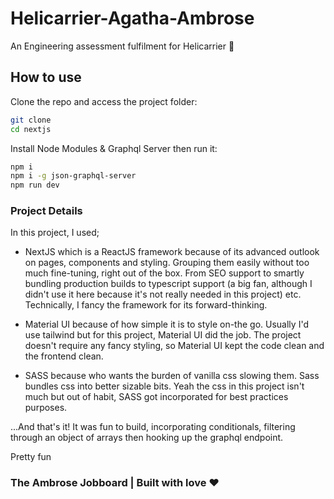 # Helicarrier-Agatha-Ambrose
An Engineering assessment fulfilment for Helicarrier 🚀

## How to use

Clone the repo and access the project folder:

```sh
git clone
cd nextjs
```

Install Node Modules & Graphql Server then run it:

```sh
npm i
npm i -g json-graphql-server
npm run dev
```

### Project Details
In this project, I used;
- NextJS which is a ReactJS framework because of its advanced outlook on pages, components and styling. Grouping them easily without too much fine-tuning, right out of the box. From SEO support to smartly bundling production builds to typescript support (a big fan, although I didn't use it here because it's not really needed in this project) etc. Technically, I fancy the framework for its forward-thinking.

- Material UI because of how simple it is to style on-the go. Usually I'd use tailwind but for this project, Material UI did the job. The project doesn't require any fancy styling, so Material UI kept the code clean and the frontend clean.

- SASS because who wants the burden of vanilla css slowing them. Sass bundles css into better sizable bits. Yeah the css in this project isn't much but out of habit, SASS got incorporated for best practices purposes.

...And that's it! It was fun to build, incorporating conditionals, filtering through an object of arrays then hooking up the graphql endpoint.

Pretty fun

### The Ambrose Jobboard | Built with love ❤️